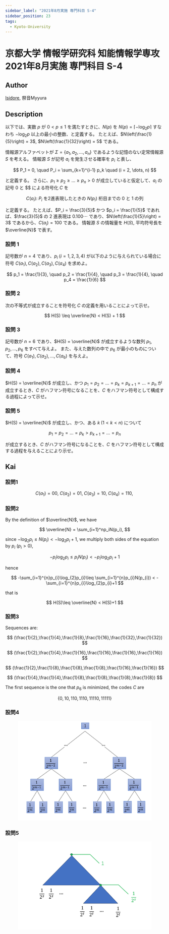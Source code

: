 ```yaml
---
sidebar_label: "2021年8月実施 専門科目 S-4"
sidebar_position: 23
tags:
  - Kyoto-University
---
```

# 京都大学 情報学研究科 知能情報学専攻 2021年8月実施 専門科目 S-4

## **Author**
[Isidore](https://github.com/heacsing), 祭音Myyura

## **Description**
以下では、実数 $p$ が $0 < p \leq 1$ を満たすときに、$N(p)$ を $N(p) = \lceil -\log_2 p \rceil$ すなわち $-\log_2 p$ 以上の最小の整数、と定義する。
たとえば、$N\left(\frac{1}{5}\right) = 3$, $N\left(\frac{1}{32}\right) = 5$ である。

情報源アルファベットが $\Sigma = \{a_1, a_2, \dots, a_n\}$ であるような記憶のない定常情報源 $S$ を考える。
情報源 $S$ が記号 $a_i$ を発生させる確率を $p_i$ と表し、

$$
P_1 = 0, \quad P_i = \sum_{k=1}^{i-1} p_k \quad (i = 2, \dots, n)
$$

と定義する。
さらに、$p_1 \geq p_2 \geq \dots \geq p_n > 0$ が成立していると仮定して、$a_i$ の記号 $0$ と $$ による符号化 $C$ を

$$
C(a_i): \; P_i \text{ を2進表現したときの } N(p_i) \text{ 桁目までの } 0 \text{ と } 1 \text{ の列 }
$$

と定義する。
たとえば、$P_i = \frac{3}{5}$ かつ $p_i = \frac{1}{5}$ であれば、$\frac{3}{5}$ の 2 進表現は $0.100 \cdots$ であり、$N\left(\frac{1}{5}\right) = 3$ であるから、$C(a_i) = 100$ である。
情報源 $S$ の情報量を $H(S)$, 平均符号長を $\overline{N}$ で表す。

### 設問 1
記号数が $n = 4$ であり、$p_i \; (i = 1, 2, 3, 4)$ が以下のように与えられている場合に符号 $C(a_1), C(a_2), C(a_3), C(a_4)$ を求めよ。

$$
p_1 = \frac{1}{3}, \quad p_2 = \frac{1}{4}, \quad p_3 = \frac{1}{4}, \quad p_4 = \frac{1}{6}
$$

### 設問 2
次の不等式が成立することを符号化 $C$ の定義を用いることによって示せ。

$$
H(S) \leq \overline{N} < H(S) + 1
$$

### 設問 3
記号数が $n = 6$ であり、$H(S) = \overline{N}$ が成立するような数列 $p_1, p_2, \ldots, p_6$ をすべて与えよ。
また、与えた数列の中で $p_6$ が最小のものについて、符号 $C(a_1), C(a_2), \ldots, C(a_6)$ を与えよ。

### 設問 4
$H(S) = \overline{N}$ が成立し、かつ $p_1 = p_2 = \dots = p_k = p_{k+1} = \dots = p_n$ が成立するとき、$C$ がハフマン符号になることを、$C$ をハフマン符号として構成する過程によって示せ。

### 設問 5
$H(S) = \overline{N}$ が成立し、かつ、ある $k \; (1 < k < n)$ について

$$
p_1 = p_2 = \dots = p_k > p_{k+1} = \dots = p_n
$$

が成立するとき、$C$ がハフマン符号になることを、$C$ をハフマン符号として構成する過程を与えることにより示せ。


## **Kai**
### 設問1

$$
C(a_1) = 00,\;C(a_2) = 01,\;C(a_3) = 10,\;C(a_4) = 110,\;
$$

### 設問2
By the definition of $\overline{N}$, we have

$$
\overline{N} = \sum_{i=1}^np_iN(p_i),
$$

since $-\log_{2}p_{i}\leq N(p_{i}) < -\log_{2}p_{i}+1$, we multiply both sides of the equation by $p_i \ (p_i > 0)$,

$$
-p_{i}\log_{2}p_{i}\leq p_{i}N(p_{i}) < -p_{i}\log_{2}p_{i}+1
$$

hence

$$
-\sum_{i=1}^{n}p_{i}\log_{2}p_{i}\leq \sum_{i=1}^{n}p_{i}N(p_{i}) < -\sum_{i=1}^{n}p_{i}\log_{2}p_{i}+1
$$

that is

$$
H(S)\leq \overline{N} < H(S)+1
$$

### 設問3
Sequences are:

$$
(\frac{1}{2},\frac{1}{4},\frac{1}{8},\frac{1}{16},\frac{1}{32},\frac{1}{32})
$$

$$
(\frac{1}{2},\frac{1}{4},\frac{1}{16},\frac{1}{16},\frac{1}{16},\frac{1}{16})
$$

$$
(\frac{1}{2},\frac{1}{8},\frac{1}{8},\frac{1}{8},\frac{1}{16},\frac{1}{16})
$$

$$
(\frac{1}{4},\frac{1}{4},\frac{1}{8},\frac{1}{8},\frac{1}{8},\frac{1}{8})
$$

The first sequence is the one that $p_6$ is minimized, the codes $C$ are

$$
\{0,10,110,1110,11110,11111\}
$$

### 設問4

<figure style="text-align:center;">
  <img src="https://raw.githubusercontent.com/Myyura/the_kai_project_assets/main/kakomonn/kyoto_university/informatics/ist_202108_senmon_s_4_p1.png" width="500" alt=""/>
</figure>

### 設問5

<figure style="text-align:center;">
  <img src="https://raw.githubusercontent.com/Myyura/the_kai_project_assets/main/kakomonn/kyoto_university/informatics/ist_202108_senmon_s_4_p2.png" width="500" alt=""/>
</figure>